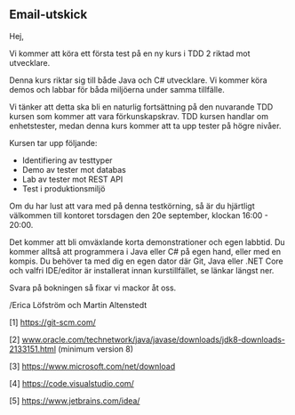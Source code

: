 Email-utskick
-------------

Hej,

Vi kommer att köra ett första test på en ny kurs i TDD 2 riktad mot utvecklare.

Denna kurs riktar sig till både Java och C# utvecklare. Vi kommer köra demos och labbar för båda miljöerna under samma tillfälle. 

Vi tänker att detta ska bli en naturlig fortsättning på den nuvarande TDD kursen som kommer att vara förkunskapskrav. TDD kursen handlar om enhetstester, medan denna kurs kommer att ta upp tester på högre nivåer.

Kursen tar upp följande:

*   Identifiering av testtyper
*   Demo av tester mot databas
*   Lab av tester mot REST API
*   Test i produktionsmiljö

Om du har lust att vara med på denna testkörning, så är du hjärtligt välkommen till kontoret torsdagen den 20e september, klockan 16:00 - 20:00.

Det kommer att bli omväxlande korta demonstrationer och egen labbtid.  Du kommer alltså att programmera i Java eller C# på egen hand, eller med en kompis.  Du behöver ta med dig en egen dator där Git, Java eller .NET Core och valfri IDE/editor är installerat innan kurstillfället, se länkar längst ner.

Svara på bokningen så fixar vi mackor åt oss.

/Erica Löfström och Martin Altenstedt

[1] https://git-scm.com/

[2] www.oracle.com/technetwork/java/javase/downloads/jdk8-downloads-2133151.html (minimum version 8)

[3] https://www.microsoft.com/net/download

[4] https://code.visualstudio.com/

[5] https://www.jetbrains.com/idea/


